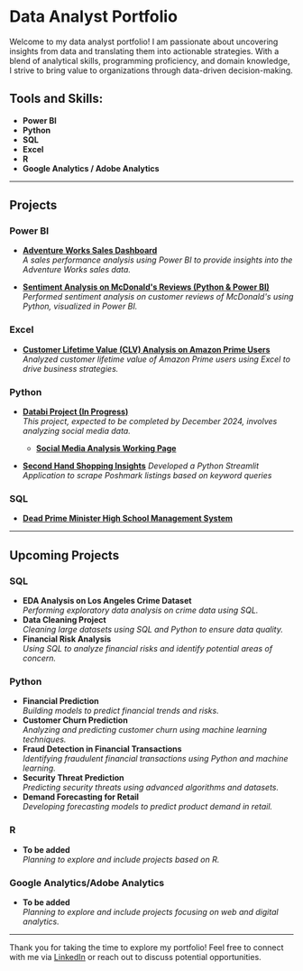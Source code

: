 # Data Analyst Portfolio

Welcome to my data analyst portfolio! I am passionate about uncovering insights from data and translating them into actionable strategies. With a blend of analytical skills, programming proficiency, and domain knowledge, I strive to bring value to organizations through data-driven decision-making.

## Tools and Skills:
- **Power BI**  
- **Python**  
- **SQL**  
- **Excel**  
- **R**  
- **Google Analytics / Adobe Analytics**

---

## Projects

### Power BI
- **[Adventure Works Sales Dashboard](https://github.com/daniellaakpoguma/Data-Analsyt-Portfolio/tree/main/Adventure%20Works%20Sales%20Dashboard)**  
  _A sales performance analysis using Power BI to provide insights into the Adventure Works sales data._
  
- **[Sentiment Analysis on McDonald's Reviews (Python & Power BI)](https://github.com/daniellaakpoguma/Data-Analsyt-Portfolio/tree/main/McDonald's%20Review%20Analysis)**  
  _Performed sentiment analysis on customer reviews of McDonald's using Python, visualized in Power BI._

### Excel
- **[Customer Lifetime Value (CLV) Analysis on Amazon Prime Users](https://github.com/daniellaakpoguma/Data-Analsyt-Portfolio/tree/main/CLV%20Analysis%20On%20Amazon%20Prime%20Users)**  
  _Analyzed customer lifetime value of Amazon Prime users using Excel to drive business strategies._

### Python
- **[Databi Project (In Progress)](https://databi.io/)**  
  _This project, expected to be completed by December 2024, involves analyzing social media data._  
  - **[Social Media Analysis Working Page](http://104.218.51.209:8011/Yelp_Dashboard)**
    
- **[Second Hand Shopping Insights](https://github.com/daniellaakpoguma/Data-Analsyt-Portfolio/tree/main/Second%20Hand%20Shopping%20Insights)**
  _Developed a Python Streamlit Application to scrape Poshmark listings based on keyword queries_
 
### SQL
- **[Dead Prime Minister High School Management System](https://github.com/daniellaakpoguma/Data-Analsyt-Portfolio/tree/main/Dead%20Prime%20Minister%20High%20School)**

---

## Upcoming Projects

### SQL
- **EDA Analysis on Los Angeles Crime Dataset**  
  _Performing exploratory data analysis on crime data using SQL._
- **Data Cleaning Project**  
  _Cleaning large datasets using SQL and Python to ensure data quality._
- **Financial Risk Analysis**  
  _Using SQL to analyze financial risks and identify potential areas of concern._

### Python
- **Financial Prediction**  
  _Building models to predict financial trends and risks._
- **Customer Churn Prediction**  
  _Analyzing and predicting customer churn using machine learning techniques._
- **Fraud Detection in Financial Transactions**  
  _Identifying fraudulent financial transactions using Python and machine learning._
- **Security Threat Prediction**  
  _Predicting security threats using advanced algorithms and datasets._
- **Demand Forecasting for Retail**  
  _Developing forecasting models to predict product demand in retail._

### R
- **To be added**  
  _Planning to explore and include projects based on R._

### Google Analytics/Adobe Analytics
- **To be added**  
  _Planning to explore and include projects focusing on web and digital analytics._

---

Thank you for taking the time to explore my portfolio! Feel free to connect with me via [LinkedIn](https://www.linkedin.com/in/daniella-akpoguma-943b69238/) or reach out to discuss potential opportunities.
